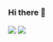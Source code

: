 ### Hi there 👋
<img align="center" src="https://github-readme-stats.vercel.app/api/?username=Nohet&show_icons=true&include_all_commits&theme=jolly" />
<img align="center" src="https://github-readme-stats.vercel.app/api/top-langs/?username=Nohet&show_icons=true&include_all_commits&theme=jolly" />

<br />
